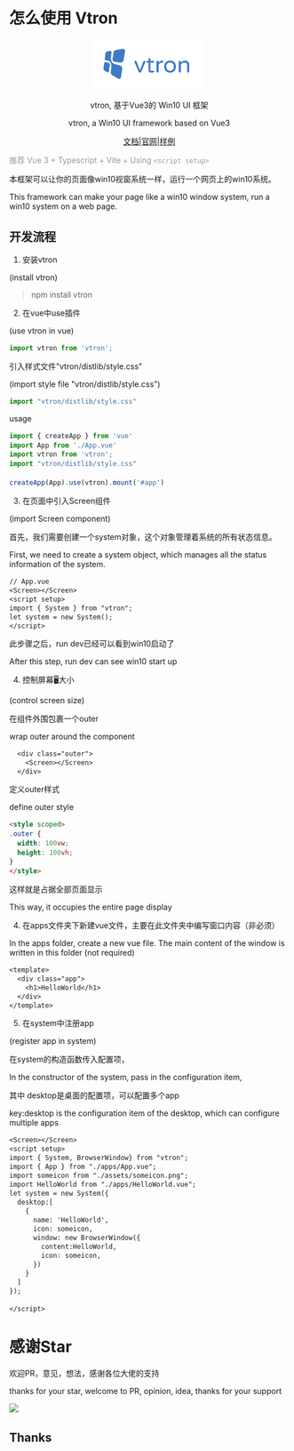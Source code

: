 # 怎么使用 Vtron

<p align="center"><a href="https://myim.online" target="_blank" rel="noopener noreferrer"><img width="200" src="./vtron-logo-nobg.png" alt="vtron logo"></a></p>

<div align="center">

vtron, 基于Vue3的 Win10 UI 框架

vtron, a Win10 UI framework based on Vue3

</div>

<div align="center">

<a href="http://v3w10.myim.online" target="_blank">文档</a>|<a href="http://v3w10.myim.online" target="_blank">官网</a>|<a href="http://myim.online" target="_blank">样例</a>

</div>

<span style="color:#999;text-align:center">推荐 Vue 3 + Typescript + Vite + Using `<script setup>`
</span>

本框架可以让你的页面像win10视窗系统一样，运行一个网页上的win10系统。

This framework can make your page like a win10 window system, run a win10 system on a web page.



## 开发流程


1. 安装vtron

(install vtron)

> npm install vtron

2. 在vue中use插件

(use vtron in vue)

```js
import vtron from 'vtron';
```
引入样式文件"vtron/distlib/style.css"

(import style file "vtron/distlib/style.css")

```js
import "vtron/distlib/style.css"
```

usage

```js
import { createApp } from 'vue'
import App from './App.vue'
import vtron from 'vtron';
import "vtron/distlib/style.css"

createApp(App).use(vtron).mount('#app')
```


3. 在页面中引入Screen组件

(import Screen component)


首先，我们需要创建一个system对象，这个对象管理着系统的所有状态信息。

First, we need to create a system object, which manages all the status information of the system.

```vue
// App.vue
<Screen></Screen>
<script setup>
import { System } from "vtron";
let system = new System();
</script>
```

此步骤之后，run dev已经可以看到win10启动了

After this step, run dev can see win10 start up

4. 控制屏幕🖥大小

(control screen size)

在组件外围包裹一个outer

wrap outer around the component


```vue
  <div class="outer">
    <Screen></Screen>
  </div>
```
定义outer样式

define outer style

```html
<style scoped>
.outer {
  width: 100vw;
  height: 100vh;
}
</style>
```
这样就是占据全部页面显示

This way, it occupies the entire page display


4. 在apps文件夹下新建vue文件，主要在此文件夹中编写窗口内容（非必须）

In the apps folder, create a new vue file. The main content of the window is written in this folder (not required)

```vue
<template>
  <div class="app">
    <h1>HelloWorld</h1>
  </div>
</template>
```
5. 在system中注册app

(register app in system)

在system的构造函数传入配置项，

In the constructor of the system, pass in the configuration item,

其中 desktop是桌面的配置项，可以配置多个app

key:desktop is the configuration item of the desktop, which can configure multiple apps

```vue
<Screen></Screen>
<script setup>
import { System, BrowserWindow} from "vtron";
import { App } from "./apps/App.vue";
import someicon from "./assets/someicon.png";
import HelloWorld from "./apps/HelloWorld.vue";
let system = new System({
  desktop:[
    {
      name: 'HelloWorld',
      icon: someicon,
      window: new BrowserWindow({
        content:HelloWorld,
        icon: someicon,
      })
    }
  ]
});

</script>
```
# 感谢Star

欢迎PR，意见，想法，感谢各位大佬的支持

thanks for your star, welcome to PR, opinion, idea, thanks for your support

![](https://komarev.com/ghpvc/?username=royalknight56&color=blue)


## Thanks